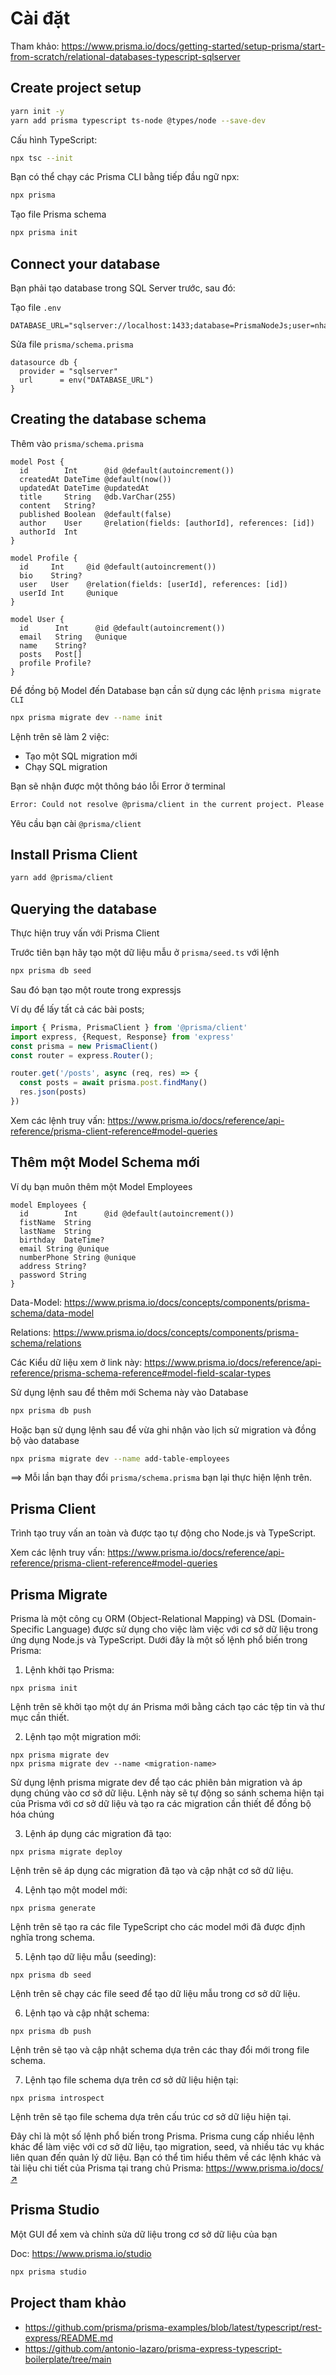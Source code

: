 # Cài đặt

Tham khảo: https://www.prisma.io/docs/getting-started/setup-prisma/start-from-scratch/relational-databases-typescript-sqlserver

## Create project setup

```bash
yarn init -y
yarn add prisma typescript ts-node @types/node --save-dev
```

Cấu hình TypeScript:

```bash
npx tsc --init
```

Bạn có thể chạy các Prisma CLI bằng tiếp đầu ngữ npx:

```bash
npx prisma
```

Tạo file  Prisma schema

```bash
npx prisma init
```

## Connect your database

Bạn phải tạo database trong SQL Server trước, sau đó:

Tạo file `.env`

```env
DATABASE_URL="sqlserver://localhost:1433;database=PrismaNodeJs;user=nhan;password=123456789;trustServerCertificate=true"
```

Sửa file `prisma/schema.prisma`

```prisma
datasource db {
  provider = "sqlserver"
  url      = env("DATABASE_URL")
}
```

## Creating the database schema

Thêm vào `prisma/schema.prisma`


```prisma
model Post {
  id        Int      @id @default(autoincrement())
  createdAt DateTime @default(now())
  updatedAt DateTime @updatedAt
  title     String   @db.VarChar(255)
  content   String?
  published Boolean  @default(false)
  author    User     @relation(fields: [authorId], references: [id])
  authorId  Int
}

model Profile {
  id     Int     @id @default(autoincrement())
  bio    String?
  user   User    @relation(fields: [userId], references: [id])
  userId Int     @unique
}

model User {
  id      Int      @id @default(autoincrement())
  email   String   @unique
  name    String?
  posts   Post[]
  profile Profile?
}
```
Để đồng bộ Model đến Database bạn cần sử dụng các lệnh `prisma migrate CLI`

```bash
npx prisma migrate dev --name init
```

Lệnh trên sẽ làm 2 việc:

- Tạo một SQL migration mới
- Chạy SQL migration

Bạn sẽ nhận được một thông báo lỗi Error ở terminal

```bash
Error: Could not resolve @prisma/client in the current project. Please install it with yarn add @prisma/client, and rerun npx "prisma generate" 🙏.
```

Yêu cầu bạn cài `@prisma/client`

## Install Prisma Client

```bash
yarn add @prisma/client
```

## Querying the database

Thực hiện truy vấn với Prisma Client

Trước tiên bạn hãy tạo một dữ liệu mẫu ở `prisma/seed.ts` với lệnh

```bash
npx prisma db seed
```

Sau đó bạn tạo một route trong expressjs


Ví dụ để lấy tất cả các bài posts;

```ts
import { Prisma, PrismaClient } from '@prisma/client'
import express, {Request, Response} from 'express'
const prisma = new PrismaClient()
const router = express.Router();

router.get('/posts', async (req, res) => {
  const posts = await prisma.post.findMany()
  res.json(posts)
})

```

Xem các lệnh truy vấn: https://www.prisma.io/docs/reference/api-reference/prisma-client-reference#model-queries

## Thêm một Model Schema mới

Ví dụ bạn muôn thêm một Model Employees

```prisma
model Employees {
  id        Int      @id @default(autoincrement())
  fistName  String
  lastName  String
  birthday  DateTime?
  email String @unique
  numberPhone String @unique
  address String?
  password String
}
```

Data-Model: https://www.prisma.io/docs/concepts/components/prisma-schema/data-model

Relations: https://www.prisma.io/docs/concepts/components/prisma-schema/relations

Các Kiểu dữ liệu xem ở link này: https://www.prisma.io/docs/reference/api-reference/prisma-schema-reference#model-field-scalar-types

Sử dụng lệnh sau để thêm mới Schema này vào Database

```bash
npx prisma db push
```

Hoặc bạn sử dụng lệnh sau để vừa ghi nhận vào lịch sử migration và đồng bộ vào database

```bash
npx prisma migrate dev --name add-table-employees
```

==> Mỗi lần bạn thay đổi `prisma/schema.prisma` bạn lại thực hiện lệnh trên.

## Prisma Client

Trình tạo truy vấn an toàn và được tạo tự động cho Node.js và TypeScript.

Xem các lệnh truy vấn: https://www.prisma.io/docs/reference/api-reference/prisma-client-reference#model-queries

## Prisma Migrate

Prisma là một công cụ ORM (Object-Relational Mapping) và DSL (Domain-Specific Language) được sử dụng cho việc làm việc với cơ sở dữ liệu trong ứng dụng Node.js và TypeScript. Dưới đây là một số lệnh phổ biến trong Prisma:

1. Lệnh khởi tạo Prisma:

```
npx prisma init
```

Lệnh trên sẽ khởi tạo một dự án Prisma mới bằng cách tạo các tệp tin và thư mục cần thiết.

2. Lệnh tạo một migration mới:

```
npx prisma migrate dev
npx prisma migrate dev --name <migration-name>
```

Sử dụng lệnh prisma migrate dev để tạo các phiên bản migration và áp dụng chúng vào cơ sở dữ liệu. Lệnh này sẽ tự động so sánh schema hiện tại của Prisma với cơ sở dữ liệu và tạo ra các migration cần thiết để đồng bộ hóa chúng

3. Lệnh áp dụng các migration đã tạo:

```
npx prisma migrate deploy
```

Lệnh trên sẽ áp dụng các migration đã tạo và cập nhật cơ sở dữ liệu.

4. Lệnh tạo một model mới:

```
npx prisma generate
```

Lệnh trên sẽ tạo ra các file TypeScript cho các model mới đã được định nghĩa trong schema.

5. Lệnh tạo dữ liệu mẫu (seeding):

```
npx prisma db seed
```

Lệnh trên sẽ chạy các file seed để tạo dữ liệu mẫu trong cơ sở dữ liệu.

6. Lệnh tạo và cập nhật schema:

```
npx prisma db push
```

Lệnh trên sẽ tạo và cập nhật schema dựa trên các thay đổi mới trong file schema.

7. Lệnh tạo file schema dựa trên cơ sở dữ liệu hiện tại:

```
npx prisma introspect
```

Lệnh trên sẽ tạo file schema dựa trên cấu trúc cơ sở dữ liệu hiện tại.

Đây chỉ là một số lệnh phổ biến trong Prisma. Prisma cung cấp nhiều lệnh khác để làm việc với cơ sở dữ liệu, tạo migration, seed, và nhiều tác vụ khác liên quan đến quản lý dữ liệu. Bạn có thể tìm hiểu thêm về các lệnh khác và tài liệu chi tiết của Prisma tại trang chủ Prisma: [https://www.prisma.io/docs/ ↗](https://www.prisma.io/docs/)


## Prisma Studio

Một GUI để xem và chỉnh sửa dữ liệu trong cơ sở dữ liệu của bạn

Doc: https://www.prisma.io/studio

```bash
npx prisma studio
```



## Project tham khảo

- https://github.com/prisma/prisma-examples/blob/latest/typescript/rest-express/README.md
- https://github.com/antonio-lazaro/prisma-express-typescript-boilerplate/tree/main